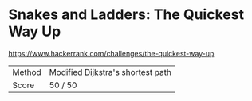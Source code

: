 # Snakes and Ladders: The Quickest Way Up

https://www.hackerrank.com/challenges/the-quickest-way-up

| | |
| - | - |
| Method | Modified Dijkstra's shortest path |
| Score | 50 / 50 |